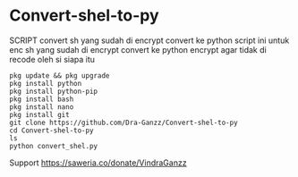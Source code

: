 # Convert-shel-to-py
SCRIPT convert sh yang sudah di encrypt convert ke python 
script ini untuk enc sh yang sudah di encrypt convert ke python encrypt agar tidak di recode oleh si siapa itu
```termux
pkg update && pkg upgrade
pkg install python
pkg install python-pip
pkg install bash
pkg install nano
pkg install git
git clone https://github.com/Dra-Ganzz/Convert-shel-to-py
cd Convert-shel-to-py
ls
python convert_shel.py
```

Support https://saweria.co/donate/VindraGanzz
